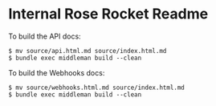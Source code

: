 # Internal Rose Rocket Readme

To build the API docs:
```
$ mv source/api.html.md source/index.html.md
$ bundle exec middleman build --clean
```

To build the Webhooks docs:
```
$ mv source/webhooks.html.md source/index.html.md
$ bundle exec middleman build --clean
```